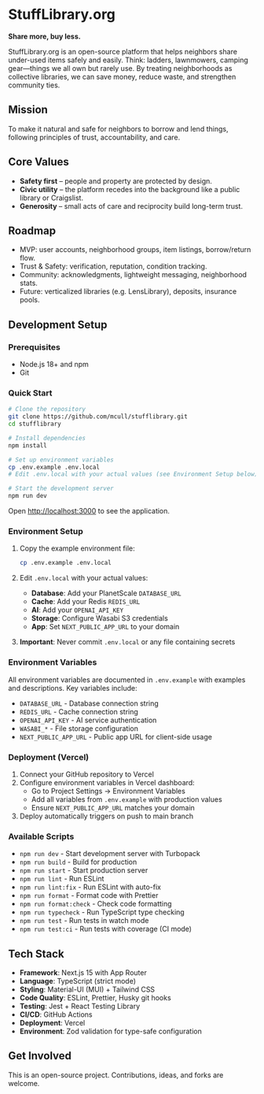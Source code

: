 # StuffLibrary.org

**Share more, buy less.**

StuffLibrary.org is an open-source platform that helps neighbors share under-used items safely and easily. Think: ladders, lawnmowers, camping gear—things we all own but rarely use. By treating neighborhoods as collective libraries, we can save money, reduce waste, and strengthen community ties.

## Mission

To make it natural and safe for neighbors to borrow and lend things, following principles of trust, accountability, and care.

## Core Values

- **Safety first** – people and property are protected by design.
- **Civic utility** – the platform recedes into the background like a public library or Craigslist.
- **Generosity** – small acts of care and reciprocity build long-term trust.

## Roadmap

- MVP: user accounts, neighborhood groups, item listings, borrow/return flow.
- Trust & Safety: verification, reputation, condition tracking.
- Community: acknowledgments, lightweight messaging, neighborhood stats.
- Future: verticalized libraries (e.g. LensLibrary), deposits, insurance pools.

## Development Setup

### Prerequisites

- Node.js 18+ and npm
- Git

### Quick Start

```bash
# Clone the repository
git clone https://github.com/mcull/stufflibrary.git
cd stufflibrary

# Install dependencies
npm install

# Set up environment variables
cp .env.example .env.local
# Edit .env.local with your actual values (see Environment Setup below)

# Start the development server
npm run dev
```

Open [http://localhost:3000](http://localhost:3000) to see the application.

### Environment Setup

1. Copy the example environment file:

   ```bash
   cp .env.example .env.local
   ```

2. Edit `.env.local` with your actual values:
   - **Database**: Add your PlanetScale `DATABASE_URL`
   - **Cache**: Add your Redis `REDIS_URL`
   - **AI**: Add your `OPENAI_API_KEY`
   - **Storage**: Configure Wasabi S3 credentials
   - **App**: Set `NEXT_PUBLIC_APP_URL` to your domain

3. **Important**: Never commit `.env.local` or any file containing secrets

### Environment Variables

All environment variables are documented in `.env.example` with examples and descriptions. Key variables include:

- `DATABASE_URL` - Database connection string
- `REDIS_URL` - Cache connection string
- `OPENAI_API_KEY` - AI service authentication
- `WASABI_*` - File storage configuration
- `NEXT_PUBLIC_APP_URL` - Public app URL for client-side usage

### Deployment (Vercel)

1. Connect your GitHub repository to Vercel
2. Configure environment variables in Vercel dashboard:
   - Go to Project Settings → Environment Variables
   - Add all variables from `.env.example` with production values
   - Ensure `NEXT_PUBLIC_APP_URL` matches your domain
3. Deploy automatically triggers on push to main branch

### Available Scripts

- `npm run dev` - Start development server with Turbopack
- `npm run build` - Build for production
- `npm run start` - Start production server
- `npm run lint` - Run ESLint
- `npm run lint:fix` - Run ESLint with auto-fix
- `npm run format` - Format code with Prettier
- `npm run format:check` - Check code formatting
- `npm run typecheck` - Run TypeScript type checking
- `npm run test` - Run tests in watch mode
- `npm run test:ci` - Run tests with coverage (CI mode)

## Tech Stack

- **Framework**: Next.js 15 with App Router
- **Language**: TypeScript (strict mode)
- **Styling**: Material-UI (MUI) + Tailwind CSS
- **Code Quality**: ESLint, Prettier, Husky git hooks
- **Testing**: Jest + React Testing Library
- **CI/CD**: GitHub Actions
- **Deployment**: Vercel
- **Environment**: Zod validation for type-safe configuration

## Get Involved

This is an open-source project. Contributions, ideas, and forks are welcome.
